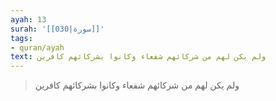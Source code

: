 ```yaml
---
ayah: 13
surah: '[[030|سورة]]'
tags:
- quran/ayah
text: ولم يكن لهم من شركائهم شفعاء وكانوا بشركائهم كافرين
---
```

> ولم يكن لهم من شركائهم شفعاء وكانوا بشركائهم كافرين
